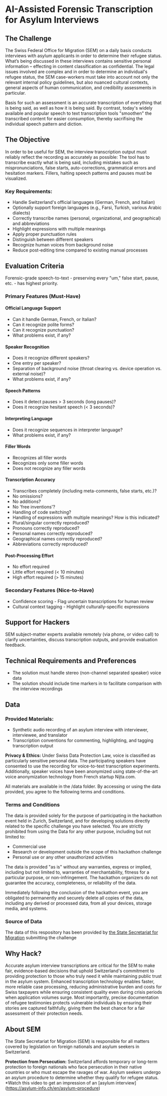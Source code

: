 # AI-Assisted Forensic Transcription for Asylum Interviews

## The Challenge
The Swiss Federal Office for Migration (SEM) on a daily basis conducts interviews with asylum applicants in order to determine their refugee status. What’s being discussed in these interviews contains sensitive personal information – effecting in content classification as confidential. The legal issues involved are complex and in order to determine an individual's refugee status, the SEM case-workers must take into account not only the relevant internal policy guidelines, but also nuanced cultural contexts, general aspects of human communication, and credibility assessments in particular. 

Basis for such an assessment is an accurate transcription of everything that is being said, as well as how it is being said. By contrast, today's widely available and popular speech to text transcription tools "smoothen" the transcribed content for easier consumption, thereby sacrifising the individual speech pattern and diction.

## The Objective
In order to be useful for SEM, the interview transcription output must reliably reflect the recording as accurately as possible: The tool has to transcribe exactly what is being said, including mistakes such as mispronunciations, false starts, auto-corrections, grammatical errors and hesitation markers. Fillers, halting speech patterns and pauses must be visualized.

### Key Requirements:
- Handle Switzerland's official languages (German, French, and Italian)
- Optionally support foreign languages (e.g., Farsi, Turkish, various Arabic dialects)
- Correctly transcribe names (personal, organizational, and geographical) and abbreviations
- Highlight expressions with multiple meanings
- Apply proper punctuation rules
- Distinguish between different speakers
- Recognize human voices from background noise
- Reduce post-editing time compared to existing manual processes

## Evaluation Criteria
Forensic-grade speech-to-text - preserving every "um," false start, pause, etc. - has highest priority.

### Primary Features (Must-Have)

#### Official Language Support
- Can it handle German, French, or Italian?
- Can it recognize polite forms?
- Can it recognize punctuation?
- What problems exist, if any?

#### Speaker Recognition
- Does it recognize different speakers?
- One entry per speaker?
- Separation of background noise (throat clearing vs. device operation vs. external noise)?
- What problems exist, if any?

#### Speech Patterns
- Does it detect pauses > 3 seconds (long pauses)?
- Does it recognize hesitant speech (< 3 seconds)?

#### Interpreting Language
- Does it recognize sequences in interpreter language?
- What problems exist, if any?

#### Filler Words
- Recognizes all filler words
- Recognizes only some filler words
- Does not recognize any filler words

#### Transcription Accuracy
- Transcribes completely (including meta-comments, false starts, etc.)?
- No omissions?
- No additions?
- No 'free inventions'?
- Handling of code switching?
- Handling of expressions with multiple meanings? How is this indicated?
- Plural/singular correctly reproduced?
- Pronouns correctly reproduced?
- Personal names correctly reproduced?
- Geographical names correctly reproduced?
- Abbreviations correctly reproduced?

#### Post-Processing Effort
- No effort required
- Little effort required (< 10 minutes)
- High effort required (> 15 minutes)

### Secondary Features (Nice-to-Have)
- Confidence scoring - Flag uncertain transcriptions for human review
- Cultural context tagging - Highlight culturally-specific expressions

## Support for Hackers
SEM subject-matter experts available remotely (via phone, or video call) to clarify uncertainties, discuss transcription outputs, and provide evaluation feedback.
 
## Technical Requirements and Preferences
- The solution must handle stereo (non-channel separated speaker) voice data
- The solution should include time markers in  to facilitate comparison with the interview recordings

## Data

### Provided Materials:
- Synthetic audio recording of an asylum interview with interviewer, interviewee, and translator
- Transcription conventions for commenting, highlighting, and tagging transcription output

**Privacy & Ethics:** Under Swiss Data Protection Law, voice is classified as particularly sensitive personal data. The participating speakers have consented to use the recording for voice-to-text transcription experiments. Additionally, speaker voices have been anonymized using state-of-the-art voice anonymization technology from French startup Nijta.com.

All materials are available in the /data folder. By accessing or using the data provided, you agree to the following terms and conditions.

### Terms and Conditions
The data is provided solely for the purpose of participating in the hackathon event held in Zurich, Switzerland, and for developing solutions directly related to the specific challenge you have selected. You are strictly prohibited from using the Data for any other purpose, including but not limited to:
- Commercial use
- Research or development outside the scope of this hackathon challenge
- Personal use or any other unauthorized activities

The data is provided "as is" without any warranties, express or implied, including but not limited to, warranties of merchantability, fitness for a particular purpose, or non-infringement. The hackathon organizers do not guarantee the accuracy, completeness, or reliability of the data.

Immediately following the conclusion of the hackathon event, you are obligated to permanently and securely delete all copies of the data, including any derived or processed data, from all your devices, storage media, and systems. 

### Source of Data
The data of this respository has been provided by [the State Secretariat for Migration](https://www.sem.admin.ch/sem/en/home.html) submitting the challenge

## Why Hack?
Accurate asylum interview transcriptions are critical for the SEM to make fair, evidence-based decisions that uphold Switzerland's commitment to providing protection to those who truly need it while maintaining public trust in the asylum system. Enhanced transcription technology enables faster, more reliable case processing, reducing administrative burden and costs for Swiss taxpayers while ensuring consistent quality even during crisis periods when application volumes surge. Most importantly, precise documentation of refugee testimonies protects vulnerable individuals by ensuring their stories are captured faithfully, giving them the best chance for a fair assessment of their protection needs.

## About SEM
The State Secretariat for Migration (SEM) is responsible for all matters covered by legislation on foreign nationals and asylum seekers in Switzerland.

**Protection from Persecution:** Switzerland affords temporary or long-term protection to foreign nationals who face persecution in their native countries or who must escape the ravages of war. Asylum seekers undergo an asylum procedure to determine whether they qualify for refugee status.
*Watch this video to get an impression of an [asylum interview] (https://asylum-info.ch/en/asylum-procedure)
